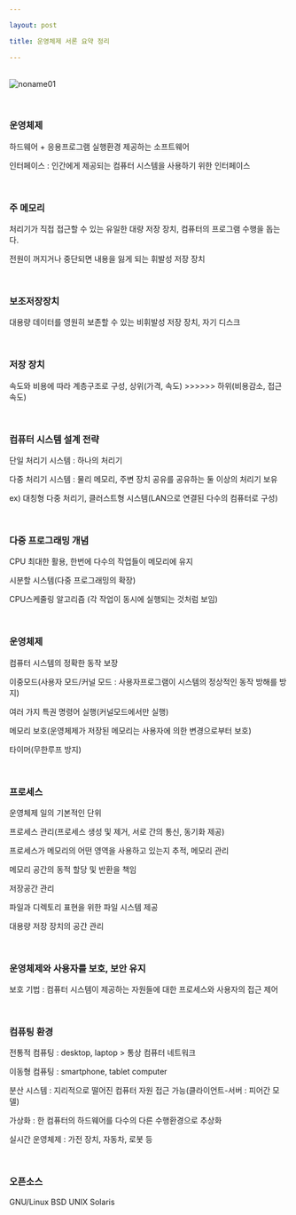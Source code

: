 ```yaml
---

layout: post

title: 운영체제 서론 요약 정리

---
```


​     
![noname01](https://user-images.githubusercontent.com/33655220/56190703-c4ba0700-6065-11e9-9cfa-e23ee02c10b5.png)

​     

### 운영체제 

하드웨어 + 응용프로그램 실행환경 제공하는 소프트웨어

인터페이스 : 인간에게 제공되는 컴퓨터 시스템을 사용하기 위한 인터페이스

​     

### 주 메모리

처리기가 직접 접근할 수 있는 유일한 대량 저장 장치, 컴퓨터의 프로그램 수행을 돕는다.

전원이 꺼지거나 중단되면 내용을 잃게 되는 휘발성 저장 장치

​     

### 보조저장장치

대용량 데이터를 영원히 보존할 수 있는 비휘발성 저장 장치, 자기 디스크

​     

### 저장 장치

속도와 비용에 따라 계층구조로 구성, 상위(가격, 속도) >>>>>> 하위(비용감소, 접근속도)

​     

### 컴퓨터 시스템 설계 전략

단일 처리기 시스템 : 하나의 처리기

다중 처리기 시스템 : 물리 메모리, 주변 장치 공유를 공유하는 둘 이상의 처리기 보유

ex) 대칭형 다중 처리기, 클러스트형 시스템(LAN으로 연결된 다수의 컴퓨터로 구성)

​     

### 다중 프로그래밍 개념

CPU 최대한 활용, 한번에 다수의 작업들이 메모리에 유지

시분할 시스템(다중 프로그래밍의 확장)

CPU스케줄링 알고리즘 (각 작업이 동시에 실행되는 것처럼 보임)

​     

### 운영체제

컴퓨터 시스템의 정확한 동작 보장

이중모드(사용자 모드/커널 모드 : 사용자프로그램이 시스템의 정상적인 동작 방해를 방지)

여러 가지 특권 명령어 실행(커널모드에서만 실행)

메모리 보호(운영체제가 저장된 메모리는 사용자에 의한 변경으로부터 보호)

타이머(무한루프 방지)

​     

### 프로세스

운영체제 일의 기본적인 단위

프로세스 관리(프로세스 생성 및 제거, 서로 간의 통신, 동기화 제공)

프로세스가 메모리의 어떤 영역을 사용하고 있는지 추적, 메모리 관리

메모리 공간의 동적 할당 및 반환을 책임

저장공간 관리

파일과 디렉토리 표현을 위한 파일 시스템 제공

대용량 저장 장치의 공간 관리

​     

### 운영체제와 사용자를 보호, 보안 유지

보호 기법 : 컴퓨터 시스템이 제공하는 자원들에 대한 프로세스와 사용자의 접근 제어

​     

### 컴퓨팅 환경

전통적 컴퓨팅 : desktop, laptop > 통상 컴퓨터 네트워크

이동형 컴퓨팅 : smartphone, tablet computer

분산 시스템 : 지리적으로 떨어진 컴퓨터 자원 접근 가능(클라이언트-서버 : 피어간 모델)

가상화 : 한 컴퓨터의 하드웨어를 다수의 다른 수행환경으로 추상화

실시간 운영체제 : 가전 장치, 자동차, 로봇 등

​     

### 오픈소스

GNU/Linux BSD UNIX Solaris

​     

